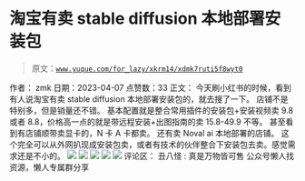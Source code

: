 # 淘宝有卖 stable diffusion 本地部署安装包

> 原文：[`www.yuque.com/for_lazy/xkrm14/xdmk7ruti5f8wyt0`](https://www.yuque.com/for_lazy/xkrm14/xdmk7ruti5f8wyt0)

<ne-p id="u385468fa" data-lake-id="u385468fa">作者： zmk</ne-p> <ne-p id="ud773c88a" data-lake-id="ud773c88a">日期：2023-04-07</ne-p> <ne-p id="u1a166d12" data-lake-id="u1a166d12">点赞数：33</ne-p> <ne-hole id="uf8675eac" data-lake-id="uf8675eac"><ne-card data-card-name="hr" data-card-type="block" id="zkJVD" data-event-boundary="card"><ne-p id="u37909006" data-lake-id="u37909006">正文：</ne-p> <ne-p id="u603facef" data-lake-id="u603facef">今天刷小红书的时候，看到有人说淘宝有卖 stable diffusion 本地部署安装包的，就去搜了一下。 店铺不是特别多，但是销量还不错。 基本配置就是整合常用插件的安装包+安装视频卖 9.8 或者 8.8，价格高一点的就是带远程安装+出图指南的卖 15.8-49.9 不等。 甚至看到有店铺顺带卖显卡的，N 卡 A 卡都卖。 还有卖 Noval ai 本地部署的店铺。 这个完全可以从外网扒现成安装包卖，或者有技术的伙伴整合下安装包去卖。感觉需求还是不小的。</ne-p> <ne-p id="u741b78f6" data-lake-id="u741b78f6"><ne-card data-card-name="image" data-card-type="inline" id="F6RwJ" data-event-boundary="card">![](img/594797986b4795a070e9163226816eed.png)</ne-card></ne-p> <ne-p id="uf314ec44" data-lake-id="uf314ec44"><ne-card data-card-name="image" data-card-type="inline" id="CIt18" data-event-boundary="card">![](img/e7a8414a9052513bc427e3e327b34d79.png)</ne-card></ne-p> <ne-p id="u2432d92e" data-lake-id="u2432d92e"><ne-card data-card-name="image" data-card-type="inline" id="IyszX" data-event-boundary="card">![](img/53a5077ecd6400bde2c5ff91b2d2e8a2.png)</ne-card></ne-p> <ne-p id="ud38f4ed8" data-lake-id="ud38f4ed8"><ne-card data-card-name="image" data-card-type="inline" id="N1GPx" data-event-boundary="card">![](img/33224016fffd97e6cda60c67ec1ab55e.png)</ne-card></ne-p> <ne-p id="ub8902313" data-lake-id="ub8902313"><ne-card data-card-name="image" data-card-type="inline" id="yxhRi" data-event-boundary="card">![](img/a96dca47f541cf5c3db5caf7084cce9e.png)</ne-card></ne-p> <ne-hole id="u6708e183" data-lake-id="u6708e183"><ne-card data-card-name="hr" data-card-type="block" id="H4hhb" data-event-boundary="card"><ne-p id="u9ee4c991" data-lake-id="u9ee4c991">评论区：</ne-p> <ne-p id="u70ecceb5" data-lake-id="u70ecceb5">丑八怪 : 真是万物皆可售</ne-p> <ne-hole id="ucf6b844d" data-lake-id="ucf6b844d"><ne-card data-card-name="hr" data-card-type="block" id="UUQF0" data-event-boundary="card"><ne-p id="uba6bdbd5" data-lake-id="uba6bdbd5">公众号懒人找资源，懒人专属群分享</ne-p></ne-card></ne-hole></ne-card></ne-hole></ne-card></ne-hole>